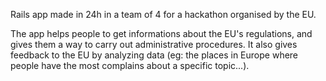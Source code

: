 Rails app made in 24h in a team of 4 for a hackathon organised by the EU. 

The app helps people to get informations about the EU's regulations, and gives them a way to carry out administrative procedures. It also gives feedback to the EU by analyzing data (eg: the places in Europe where people have the most complains about a specific topic...).
